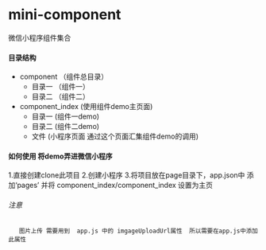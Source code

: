 # mini-component
微信小程序组件集合

#### 目录结构

* component                （组件总目录）
   * 目录一                 （组件一）
   * 目录二                 （组件二）
* component_index           (使用组件demo主页面)
   * 目录一                  (组件一demo)
   * 目录二                  (组件二demo)
   * 文件                    (小程序页面 通过这个页面汇集组件demo的调用)  

#### 如何使用 将demo弄进微信小程序
 
  1.直接创建clone此项目
  2.创建小程序
  3.将项目放在page目录下，app.json中 添加‘pages’ 并将  component_index/component_index 设置为主页
  ###### 注意 
       图片上传 需要用到  app.js 中的 imgageUploadUrl属性  所以需要在app.js中添加此属性
  
  
  
